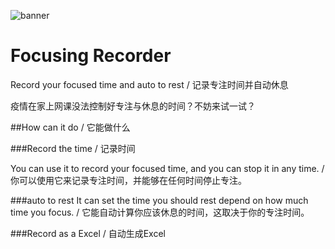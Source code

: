 ![banner](http://ww1.sinaimg.cn/large/006eegdsgy1gd1eei4bqej30uk0gtgyy.jpg)

# Focusing Recorder

Record your focused time and auto to rest / 记录专注时间并自动休息

疫情在家上网课没法控制好专注与休息的时间？不妨来试一试？

##How can it do / 它能做什么

###Record the time / 记录时间

You can use it to record your focused time, and you can stop it in any time. / 你可以使用它来记录专注时间，并能够在任何时间停止专注。

###auto to rest
It can set the time you should rest depend on how much time you focus. / 它能自动计算你应该休息的时间，这取决于你的专注时间。

###Record as a Excel / 自动生成Excel
